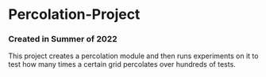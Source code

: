 # Percolation-Project
### Created in Summer of 2022
This project creates a percolation module and then runs experiments on it to test how many times a certain grid percolates over hundreds of tests.

